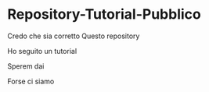 # Repository-Tutorial-Pubblico
Credo che sia corretto 
Questo repository

Ho seguito un tutorial

Sperem dai

Forse ci siamo
